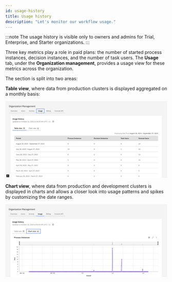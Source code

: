 ```yaml
---
id: usage-history
title: Usage history
description: "Let's monitor our workflow usage."
---
```


:::note
The usage history is visible only to owners and admins for Trial, Enterprise, and Starter organizations.
:::

Three key metrics play a role in paid plans: the number of started process instances, decision instances, and the number of task users. The **Usage** tab, under the **Organization management**, provides a usage view for these metrics across the organization.

The section is split into two areas:

**Table view**, where data from production clusters is displayed aggregated on a monthly basis:

![Usage History - Table View](./img/plans_usage_history_table_view.png)

**Chart view**, where data from production and development clusters is displayed in charts and allows a closer look into usage patterns and spikes by customizing the date ranges.

![Usage History - Chart View](./img/plans_usage_history_chart_view.png)
